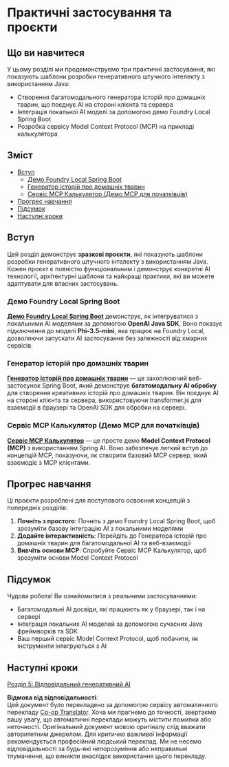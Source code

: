 <!--
CO_OP_TRANSLATOR_METADATA:
{
  "original_hash": "14c0a61ecc1cd2012a9c129236dfdf71",
  "translation_date": "2025-07-29T10:31:59+00:00",
  "source_file": "04-PracticalSamples/README.md",
  "language_code": "uk"
}
-->
# Практичні застосування та проєкти

## Що ви навчитеся
У цьому розділі ми продемонструємо три практичні застосування, які показують шаблони розробки генеративного штучного інтелекту з використанням Java:
- Створення багатомодального генератора історій про домашніх тварин, що поєднує AI на стороні клієнта та сервера
- Інтеграція локальної AI моделі за допомогою демо Foundry Local Spring Boot
- Розробка сервісу Model Context Protocol (MCP) на прикладі калькулятора

## Зміст

- [Вступ](../../../04-PracticalSamples)
  - [Демо Foundry Local Spring Boot](../../../04-PracticalSamples)
  - [Генератор історій про домашніх тварин](../../../04-PracticalSamples)
  - [Сервіс MCP Калькулятор (Демо MCP для початківців)](../../../04-PracticalSamples)
- [Прогрес навчання](../../../04-PracticalSamples)
- [Підсумок](../../../04-PracticalSamples)
- [Наступні кроки](../../../04-PracticalSamples)

## Вступ

Цей розділ демонструє **зразкові проєкти**, які показують шаблони розробки генеративного штучного інтелекту з використанням Java. Кожен проєкт є повністю функціональним і демонструє конкретні AI технології, архітектурні шаблони та найкращі практики, які ви можете адаптувати для власних застосувань.

### Демо Foundry Local Spring Boot

**[Демо Foundry Local Spring Boot](foundrylocal/README.md)** демонструє, як інтегруватися з локальними AI моделями за допомогою **OpenAI Java SDK**. Воно показує підключення до моделі **Phi-3.5-mini**, яка працює на Foundry Local, дозволяючи запускати AI застосування без залежності від хмарних сервісів.

### Генератор історій про домашніх тварин

**[Генератор історій про домашніх тварин](petstory/README.md)** — це захоплюючий веб-застосунок Spring Boot, який демонструє **багатомодальну AI обробку** для створення креативних історій про домашніх тварин. Він поєднує AI на стороні клієнта та сервера, використовуючи transformer.js для взаємодії в браузері та OpenAI SDK для обробки на сервері.

### Сервіс MCP Калькулятор (Демо MCP для початківців)

**[Сервіс MCP Калькулятор](calculator/README.md)** — це просте демо **Model Context Protocol (MCP)** з використанням Spring AI. Воно забезпечує легкий вступ до концепцій MCP, показуючи, як створити базовий MCP сервер, який взаємодіє з MCP клієнтами.

## Прогрес навчання

Ці проєкти розроблені для поступового освоєння концепцій з попередніх розділів:

1. **Почніть з простого**: Почніть з демо Foundry Local Spring Boot, щоб зрозуміти базову інтеграцію AI з локальними моделями
2. **Додайте інтерактивність**: Перейдіть до Генератора історій про домашніх тварин для багатомодальної AI та веб-взаємодії
3. **Вивчіть основи MCP**: Спробуйте Сервіс MCP Калькулятор, щоб зрозуміти основи Model Context Protocol

## Підсумок

Чудова робота! Ви ознайомилися з реальними застосуваннями:

- Багатомодальні AI досвіди, які працюють як у браузері, так і на сервері
- Інтеграція локальних AI моделей за допомогою сучасних Java фреймворків та SDK
- Ваш перший сервіс Model Context Protocol, щоб побачити, як інструменти інтегруються з AI

## Наступні кроки

[Розділ 5: Відповідальний генеративний AI](../05-ResponsibleGenAI/README.md)

**Відмова від відповідальності**:  
Цей документ було перекладено за допомогою сервісу автоматичного перекладу [Co-op Translator](https://github.com/Azure/co-op-translator). Хоча ми прагнемо до точності, звертаємо вашу увагу, що автоматичні переклади можуть містити помилки або неточності. Оригінальний документ мовою оригіналу слід вважати авторитетним джерелом. Для критично важливої інформації рекомендується професійний людський переклад. Ми не несемо відповідальності за будь-які непорозуміння або неправильні тлумачення, що виникли внаслідок використання цього перекладу.